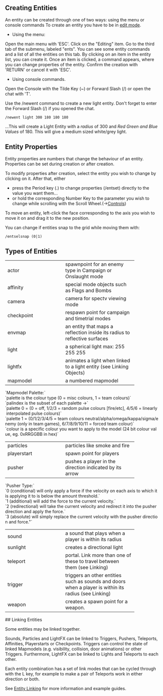 ## Creating Entities

An entity can be created through one of two ways: using the menu or console commands To create an entity you have to be in [edit mode](Main_Page#Map_Editing "wikilink").

-   Using the menu:

Open the main menu with 'ESC'. Click on the "Editing" item. Go to the third tab of the submenu, labeled "ents". You can see some entity commands and a list of all the entities on this tab. By clicking on an item in the entity list, you can create it. Once an item is clicked, a command appears, where you can change properties of the entity. Confirm the creation with 'RETURN' or cancel it with 'ESC'.

-   Using console commands.

Open the Console with the Tilde Key (~) or Forward Slash (/) or open the chat with 'T'.

Use the /newent command to create a new light entity. Don't forget to enter the Forward Slash (/) if you opened the chat.

`/newent light 300 180 180 180`

...This will create a Light Entity with a *radius* of 300 and *Red Green and Blue Values* of 180. This will give a medium sized white/grey light.

## Entity Properties

Entity properties are numbers that change the behaviour of an entity. Properties can be set during creation or after creation.

To modify properties after creation, select the entity you wish to change by clicking on it. After that, either

-   press the Period key (.) to change properties (/entset) directly to the value you want them...
-   or hold the corresponding Number Key to the parameter you wish to change while scrolling with the Scroll Wheel.(→[Controls](Editing_Controls "wikilink"))

To move an entity, left-click the face corresponding to the axis you wish to move it on and drag it to the new position.

You can change if entities snap to the grid while moving them with:

`/entselsnap (0|1)`

## Types of Entities

<table cellspacing="10" style="width:100%">
<tr>
<td width="174">
actor

</td>
<td width="219">
spawnpoint for an enemy type in Campaign or Onslaught mode

</td>
</tr>
<tr>
<td width="174">
affinity

</td>
<td width="219">
special mode objects such as Flags and Bombs

</td>
</tr>
<tr>
<td width="174">
camera

</td>
<td width="219">
camera for spectv viewing mode

</td>
</tr>
<tr>
<td width="174">
checkpoint

</td>
<td width="219">
respawn point for campaign and timetrial modes

</td>
</tr>
<tr>
<td width="174">
envmap

</td>
<td width="219">
an entity that maps a reflection inside its radius to reflective surfaces

</td>
<tr>
<td width="174">
light

</td>
<td width="219">
a spherical light max: 255 255 255

</td>
</tr>
<tr>
<td width="174">
lightfx

</td>
<td width="219">
animates a light when linked to a light entity (see Linking Objects)

</td>
</tr>
<tr>
<td width="174">
mapmodel

</td>
<td width="219">
a numbered mapmodel

</td>
</tr>
</table>
`Mapmodel Palette:`
`palette is the colour type (0 = misc colours, 1 = team colours)`
`palindex is the subset of each palette ->`
`palette 0 = (0 = off, 1/2/3 = random pulse colours [fire/etc], 4/5/6 = linearly interpolated pulse colours)`
`palette 1 = (0/1/2/3/4/5 = team colours neutral/alpha/omega/kappa/sigma/enemy (only in team games), 6/7/8/9/10/11 = forced team colour)`
`colour is a specific colour you want to apply to the model (24 bit colour value, eg. 0xRRGGBB in hex)`

<table>
<tr>
<td width="174">
particles

</td>
<td width="219">
particles like smoke and fire

</td>
<tr>
<td width="174">
playerstart

</td>
<td width="219">
spawn point for players

</td>
</tr>
<tr>
<td width="174">
pusher

</td>
<td width="219">
pushes a player in the direction indicated by its arrow

</td>
</tr>
</table>
`Pusher Type:`
`0 (conditional) will only apply a force if the velocity on each axis to which it is applying it to is below the amount threshold.`
`1 (additional) will add the force to the current velocity.`
`2 (redirectional) will take the current velocity and redirect it into the pusher direction and apply the force.`
`3 (absolute) will simply replace the current velocity with the pusher direction and force."`

<table>
<tr>
<td width="174">
sound

</td>
<td width="219">
a sound that plays when a player is within its radius

</td>
</tr>
<tr>
<td width="174">
sunlight

</td>
<td width="219">
creates a directional light

</td>
</tr>
<tr>
<td width="174">
teleport

</td>
<td width="219">
portal. Link more than one of these to travel between them (see Linking)

</td>
</tr>
<tr>
<td width="174">
trigger

</td>
<td width="219">
triggers an other entities such as sounds and doors when a player is within its radius (see Linking)

</td>
</tr>
<tr>
<td width="174">
weapon

</td>
<td width="219">
creates a spawn point for a weapon.

</td>
</tr>
</table>
## Linking Entities

Some entities may be linked together.

Sounds, Particles and LightFX can be linked to Triggers, Pushers, Teleports, Affinities, Playerstarts or Checkpoints. Triggers can control the state of linked Mapmodels (e.g. visibility, collision, door animations) or other Triggers. Furthermore, LightFX can be linked to Lights and Teleports to each other.

Each entity combination has a set of link modes that can be cycled through with the L key, for example to make a pair of Teleports work in either direction or both.

See [Entity Linking](Entity_Linking "wikilink") for more information and example guides.
